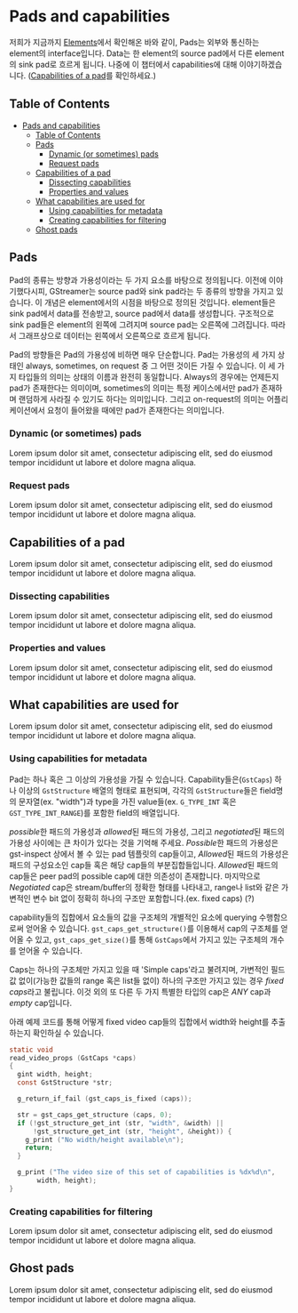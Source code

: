 # Pads and capabilities

저희가 지금까지 [Elements](https://gstreamer.freedesktop.org/documentation/application-development/basics/elements.html?gi-language=c)에서 확인해온 바와 같이, Pads는 외부와 통신하는 element의 interface입니다. Data는 한 element의 source pad에서 다른 element의 sink pad로 흐르게 됩니다. 나중에 이 챕터에서 capabilities에 대해 이야기하겠습니다. ([Capabilities of a pad](#capabilities-of-a-pad)를 확인하세요.)

## Table of Contents

- [Pads and capabilities](#pads-and-capabilities)
  - [Table of Contents](#table-of-contents)
  - [Pads](#pads)
    - [Dynamic (or sometimes) pads](#dynamic-or-sometimes-pads)
    - [Request pads](#request-pads)
  - [Capabilities of a pad](#capabilities-of-a-pad)
    - [Dissecting capabilities](#dissecting-capabilities)
    - [Properties and values](#properties-and-values)
  - [What capabilities are used for](#what-capabilities-are-used-for)
    - [Using capabilities for metadata](#using-capabilities-for-metadata)
    - [Creating capabilities for filtering](#creating-capabilities-for-filtering)
  - [Ghost pads](#ghost-pads)

## Pads

Pad의 종류는 방향과 가용성이라는 두 가지 요소를 바탕으로 정의됩니다. 이전에 이야기했다시피, GStreamer는 source pad와 sink pad라는 두 종류의 방향을 가지고 있습니다. 이 개념은 element에서의 시점을 바탕으로 정의된 것입니다. element들은 sink pad에서 data를 전송받고, source pad에서 data를 생성합니다. 구조적으로 sink pad들은 element의 왼쪽에 그려지며 source pad는 오른쪽에 그려집니다. 따라서 그래프상으로 데이터는 왼쪽에서 오른쪽으로 흐르게 됩니다.

Pad의 방향들은 Pad의 가용성에 비하면 매우 단순합니다. Pad는 가용성의 세 가지 상태인 always, sometimes, on request 중 그 어떤 것이든 가질 수 있습니다. 이 세 가지 타입들의 의미는 상태의 이름과 완전히 동일합니다. Always의 경우에는 언제든지 pad가 존재한다는 의미이며, sometimes의 의미는 특정 케이스에서만 pad가 존재하며 랜덤하게 사라질 수 있기도 하다는 의미입니다. 그리고 on-request의 의미는 어플리케이션에서 요청이 들어왔을 때에만 pad가 존재한다는 의미입니다.

### Dynamic (or sometimes) pads

Lorem ipsum dolor sit amet, consectetur adipiscing elit, sed do eiusmod tempor incididunt ut labore et dolore magna aliqua.

### Request pads

Lorem ipsum dolor sit amet, consectetur adipiscing elit, sed do eiusmod tempor incididunt ut labore et dolore magna aliqua.

## Capabilities of a pad

Lorem ipsum dolor sit amet, consectetur adipiscing elit, sed do eiusmod tempor incididunt ut labore et dolore magna aliqua.

### Dissecting capabilities

Lorem ipsum dolor sit amet, consectetur adipiscing elit, sed do eiusmod tempor incididunt ut labore et dolore magna aliqua.

### Properties and values

Lorem ipsum dolor sit amet, consectetur adipiscing elit, sed do eiusmod tempor incididunt ut labore et dolore magna aliqua.

## What capabilities are used for

Lorem ipsum dolor sit amet, consectetur adipiscing elit, sed do eiusmod tempor incididunt ut labore et dolore magna aliqua.

### Using capabilities for metadata

Pad는 하나 혹은 그 이상의 가용성을 가질 수 있습니다. Capability들은(`GstCaps`) 하나 이상의 `GstStructure` 배열의 형태로 표현되며, 각각의 `GstStructure`들은 field명의 문자열(ex. "width")과 type을 가진 value들(ex. `G_TYPE_INT` 혹은 `GST_TYPE_INT_RANGE`)를 포함한 field의 배열입니다.

*possible*한 패드의 가용성과 *allowed*된 패드의 가용성, 그리고 *negotiated*된 패드의 가용성 사이에는 큰 차이가 있다는 것을 기억해 주세요. *Possible*한 패드의 가용성은 gst-inspect 상에서 볼 수 있는 pad 템플릿의 cap들이고, *Allowed*된 패드의 가용성은 패드의 구성요소인 cap들 혹은 해당 cap들의 부분집합들입니다. *Allowed*된 패드의 cap들은 peer pad의 possible cap에 대한 의존성이 존재합니다. 마지막으로 *Negotiated* cap은 stream/buffer의 정확한 형태를 나타내고, range나 list와 같은 가변적인 변수 bit 없이 정확히 하나의 구조만 포함합니다.(ex. fixed caps) (?)

capability들의 집합에서 요소들의 값을 구조체의 개별적인 요소에 querying 수행함으로써 얻어올 수 있습니다. `gst_caps_get_structure()`를 이용해서 cap의 구조체를 얻어올 수 있고, `gst_caps_get_size()`를 통해 `GstCaps`에서 가지고 있는 구조체의 개수를 얻어올 수 있습니다.

Caps는 하나의 구조체만 가지고 있을 때 'Simple caps'라고 불려지며, 가변적인 필드값 없이(가능한 값들의 range 혹은 list들 없이) 하나의 구조만 가지고 있는 경우 *fixed caps*라고 불립니다. 이것 외의 또 다른 두 가지 특별한 타입의 cap은 *ANY* cap과 *empty* cap입니다.

아래 예제 코드를 통해 어떻게 fixed video cap들의 집합에서 width와 height를 추출하는지 확인하실 수 있습니다.

```c
static void
read_video_props (GstCaps *caps)
{
  gint width, height;
  const GstStructure *str;

  g_return_if_fail (gst_caps_is_fixed (caps));

  str = gst_caps_get_structure (caps, 0);
  if (!gst_structure_get_int (str, "width", &width) ||
      !gst_structure_get_int (str, "height", &height)) {
    g_print ("No width/height available\n");
    return;
  }

  g_print ("The video size of this set of capabilities is %dx%d\n",
       width, height);
}
```

### Creating capabilities for filtering

Lorem ipsum dolor sit amet, consectetur adipiscing elit, sed do eiusmod tempor incididunt ut labore et dolore magna aliqua.

## Ghost pads

Lorem ipsum dolor sit amet, consectetur adipiscing elit, sed do eiusmod tempor incididunt ut labore et dolore magna aliqua.
